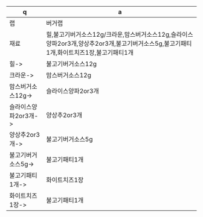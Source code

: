  q  | a
--- | ---
랩	| 버거랩
재료	| 힐,불고기버거소스12g/크라운,맘스버거소스12g,슬라이스양파2or3개,양상추2or3개,불고기버거소스5g,불고기패티1개,화이트치즈1장,불고기패티1개
힐->	| 불고기버거소스12g
크라운->	| 맘스버거소스12g
맘스버거소스12g->	| 슬라이스양파2or3개
슬라이스양파2or3개->	| 양상추2or3개
양상추2or3개->	| 불고기버거소스5g
불고기버거소스5g->	| 불고기패티1개
불고기패티1개->	| 화이트치즈1장
화이트치즈1장->	| 불고기패티1개
